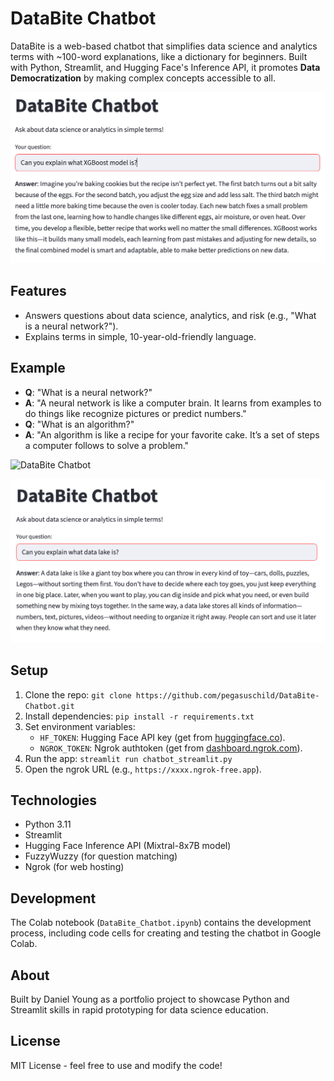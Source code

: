 # DataBite Chatbot

DataBite is a web-based chatbot that simplifies data science and analytics terms with ~100-word explanations, like a dictionary for beginners. Built with Python, Streamlit, and Hugging Face's Inference API, it promotes **Data Democratization** by making complex concepts accessible to all.

![Sample Report](XGBoost.png)


## Features
- Answers questions about data science, analytics, and risk (e.g., "What is a neural network?").
- Explains terms in simple, 10-year-old-friendly language.


## Example
- **Q**: "What is a neural network?"
- **A**: "A neural network is like a computer brain. It learns from examples to do things like recognize pictures or predict numbers."
- **Q**: "What is an algorithm?"
- **A**: "An algorithm is like a recipe for your favorite cake. It’s a set of steps a computer follows to solve a problem."

![DataBite Chatbot](assets/screenshot1.png)

![DataBite Chatbot](assets/screenshot2.png)

## Setup
1. Clone the repo: `git clone https://github.com/pegasuschild/DataBite-Chatbot.git`
2. Install dependencies: `pip install -r requirements.txt`
3. Set environment variables:
   - `HF_TOKEN`: Hugging Face API key (get from [huggingface.co](https://huggingface.co)).
   - `NGROK_TOKEN`: Ngrok authtoken (get from [dashboard.ngrok.com](https://dashboard.ngrok.com)).
4. Run the app: `streamlit run chatbot_streamlit.py`
5. Open the ngrok URL (e.g., `https://xxxx.ngrok-free.app`).

## Technologies
- Python 3.11
- Streamlit
- Hugging Face Inference API (Mixtral-8x7B model)
- FuzzyWuzzy (for question matching)
- Ngrok (for web hosting)

## Development
The Colab notebook (`DataBite_Chatbot.ipynb`) contains the development process, including code cells for creating and testing the chatbot in Google Colab.

## About
Built by Daniel Young as a portfolio project to showcase Python and Streamlit skills in rapid prototyping for data science education.

## License
MIT License - feel free to use and modify the code!
